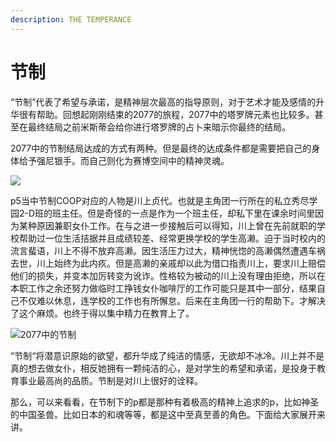 ```yaml
---
description: THE TEMPERANCE
---
```


# 节制

“节制”代表了希望与承诺，是精神层次最高的指导原则，对于艺术才能及感情的升华很有帮助。回想起刚刚结束的2077的旅程，2077中的塔罗牌元素也比较多。甚至在最终结局之前米斯蒂会给你进行塔罗牌的占卜来暗示你最终的结局。

2077中的节制结局达成的方式有两种。但是最终的达成条件都是需要把自己的身体给予强尼银手。而自己则化为赛博空间中的精神灵魂。

![](https://pic3.zhimg.com/80/v2-3b3bccd839ac0e7dfe02fe527930dd66_720w.jpeg)

p5当中节制COOP对应的人物是川上贞代。也就是主角团一行所在的私立秀尽学园2-D班的班主任。但是奇怪的一点是作为一个班主任，却私下里在课余时间里因为某种原因兼职女仆工作。在与之进一步接触后可以得知，川上曾在先前就职的学校帮助过一位生活拮据并且成绩较差、经常更换学校的学生高濑。迫于当时校内的流言蜚语，川上不得不放弃高濑。因生活压力过大，精神恍惚的高濑偶然遭遇车祸去世，川上始终为此内疚。但是高濑的亲戚却以此为借口指责川上，要求川上赔偿他们的损失，并变本加厉转变为讹诈。性格较为被动的川上没有理由拒绝，所以在本职工作之余还努力做临时工挣钱女仆咖啡厅的工作可能只是其中一部分，结果自己不仅难以休息，连学校的工作也有所懈怠。后来在主角团一行的帮助下。才解决了这个麻烦。也终于得以集中精力在教育上了。

![2077&#x4E2D;&#x7684;&#x8282;&#x5236;](https://pic1.zhimg.com/80/v2-49b2986d82ed2995d87f692d14756240_720w.jpg)

“节制“将潜意识原始的欲望，都升华成了纯洁的情感，无欲却不冰冷。川上并不是真的想去做女仆，相反她拥有一颗纯洁的心，是对学生的希望和承诺，是投身于教育事业最高尚的品质。节制是对川上很好的诠释。

那么，可以来看看，在节制下的p都是那种有着极高的精神上追求的p，比如神圣的中国圣兽。比如日本的和魂等等，都是这中至真至善的角色。下面给大家展开来讲。

